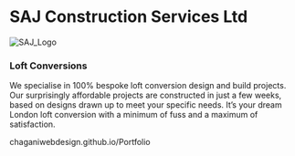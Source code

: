 # SAJ Construction Services Ltd
![SAJ_Logo](https://github.com/chaganiWebDesign/Portfolio/assets/156786314/4282a652-db3b-46ca-b790-68cf62231f6a)
### Loft Conversions
We specialise in 100% bespoke loft conversion design and build projects. Our surprisingly affordable projects are constructed in just a few weeks, based on designs drawn up to meet your specific needs. It’s your dream London loft conversion with a minimum of fuss and a maximum of satisfaction.

chaganiwebdesign.github.io/Portfolio

